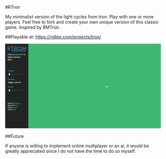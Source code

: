 #RTron

My minimalist version of the light cycles from tron. Play with one or more players. Feel free to fork and create your own unique version of this classic game. Inspired by BMTron.

##Playable at: 
https://rjdlee.com/projects/tron/

![Screenshot of RTron](screenshots/rtron-1.png)

##Future

If anyone is willing to implement online multiplayer or an ai, it would be greatly appreciated since I do not have the time to do so myself.
